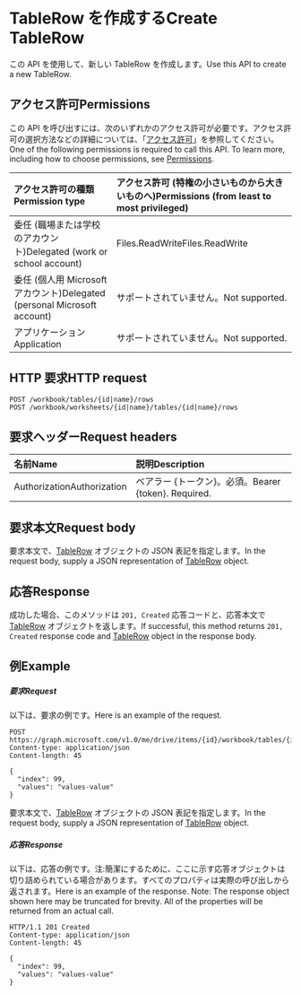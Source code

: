 # <a name="create-tablerow"></a><span data-ttu-id="30663-101">TableRow を作成する</span><span class="sxs-lookup"><span data-stu-id="30663-101">Create TableRow</span></span>

<span data-ttu-id="30663-102">この API を使用して、新しい TableRow を作成します。</span><span class="sxs-lookup"><span data-stu-id="30663-102">Use this API to create a new TableRow.</span></span>
## <a name="permissions"></a><span data-ttu-id="30663-103">アクセス許可</span><span class="sxs-lookup"><span data-stu-id="30663-103">Permissions</span></span>
<span data-ttu-id="30663-p101">この API を呼び出すには、次のいずれかのアクセス許可が必要です。アクセス許可の選択方法などの詳細については、「[アクセス許可](../../../concepts/permissions_reference.md)」を参照してください。</span><span class="sxs-lookup"><span data-stu-id="30663-p101">One of the following permissions is required to call this API. To learn more, including how to choose permissions, see [Permissions](../../../concepts/permissions_reference.md).</span></span>

|<span data-ttu-id="30663-106">アクセス許可の種類</span><span class="sxs-lookup"><span data-stu-id="30663-106">Permission type</span></span>      | <span data-ttu-id="30663-107">アクセス許可 (特権の小さいものから大きいものへ)</span><span class="sxs-lookup"><span data-stu-id="30663-107">Permissions (from least to most privileged)</span></span>              |
|:--------------------|:---------------------------------------------------------|
|<span data-ttu-id="30663-108">委任 (職場または学校のアカウント)</span><span class="sxs-lookup"><span data-stu-id="30663-108">Delegated (work or school account)</span></span> | <span data-ttu-id="30663-109">Files.ReadWrite</span><span class="sxs-lookup"><span data-stu-id="30663-109">Files.ReadWrite</span></span>    |
|<span data-ttu-id="30663-110">委任 (個人用 Microsoft アカウント)</span><span class="sxs-lookup"><span data-stu-id="30663-110">Delegated (personal Microsoft account)</span></span> | <span data-ttu-id="30663-111">サポートされていません。</span><span class="sxs-lookup"><span data-stu-id="30663-111">Not supported.</span></span>    |
|<span data-ttu-id="30663-112">アプリケーション</span><span class="sxs-lookup"><span data-stu-id="30663-112">Application</span></span> | <span data-ttu-id="30663-113">サポートされていません。</span><span class="sxs-lookup"><span data-stu-id="30663-113">Not supported.</span></span> |

## <a name="http-request"></a><span data-ttu-id="30663-114">HTTP 要求</span><span class="sxs-lookup"><span data-stu-id="30663-114">HTTP request</span></span>
<!-- { "blockType": "ignored" } -->
```http
POST /workbook/tables/{id|name}/rows
POST /workbook/worksheets/{id|name}/tables/{id|name}/rows

```
## <a name="request-headers"></a><span data-ttu-id="30663-115">要求ヘッダー</span><span class="sxs-lookup"><span data-stu-id="30663-115">Request headers</span></span>
| <span data-ttu-id="30663-116">名前</span><span class="sxs-lookup"><span data-stu-id="30663-116">Name</span></span>       | <span data-ttu-id="30663-117">説明</span><span class="sxs-lookup"><span data-stu-id="30663-117">Description</span></span>|
|:---------------|:----------|
| <span data-ttu-id="30663-118">Authorization</span><span class="sxs-lookup"><span data-stu-id="30663-118">Authorization</span></span>  | <span data-ttu-id="30663-p102">ベアラー {トークン}。必須。</span><span class="sxs-lookup"><span data-stu-id="30663-p102">Bearer {token}. Required.</span></span> |

## <a name="request-body"></a><span data-ttu-id="30663-121">要求本文</span><span class="sxs-lookup"><span data-stu-id="30663-121">Request body</span></span>
<span data-ttu-id="30663-122">要求本文で、[TableRow](../resources/tablerow.md) オブジェクトの JSON 表記を指定します。</span><span class="sxs-lookup"><span data-stu-id="30663-122">In the request body, supply a JSON representation of [TableRow](../resources/tablerow.md) object.</span></span>

## <a name="response"></a><span data-ttu-id="30663-123">応答</span><span class="sxs-lookup"><span data-stu-id="30663-123">Response</span></span>

<span data-ttu-id="30663-124">成功した場合、このメソッドは `201, Created` 応答コードと、応答本文で [TableRow](../resources/tablerow.md) オブジェクトを返します。</span><span class="sxs-lookup"><span data-stu-id="30663-124">If successful, this method returns `201, Created` response code and [TableRow](../resources/tablerow.md) object in the response body.</span></span>

## <a name="example"></a><span data-ttu-id="30663-125">例</span><span class="sxs-lookup"><span data-stu-id="30663-125">Example</span></span>
##### <a name="request"></a><span data-ttu-id="30663-126">要求</span><span class="sxs-lookup"><span data-stu-id="30663-126">Request</span></span>
<span data-ttu-id="30663-127">以下は、要求の例です。</span><span class="sxs-lookup"><span data-stu-id="30663-127">Here is an example of the request.</span></span>
<!-- {
  "blockType": "request",
  "name": "create_tablerow_from_table"
}-->
```http
POST https://graph.microsoft.com/v1.0/me/drive/items/{id}/workbook/tables/{id|name}/rows
Content-type: application/json
Content-length: 45

{
  "index": 99,
  "values": "values-value"
}
```
<span data-ttu-id="30663-128">要求本文で、[TableRow](../resources/tablerow.md) オブジェクトの JSON 表記を指定します。</span><span class="sxs-lookup"><span data-stu-id="30663-128">In the request body, supply a JSON representation of [TableRow](../resources/tablerow.md) object.</span></span>
##### <a name="response"></a><span data-ttu-id="30663-129">応答</span><span class="sxs-lookup"><span data-stu-id="30663-129">Response</span></span>
<span data-ttu-id="30663-p103">以下は、応答の例です。注:簡潔にするために、ここに示す応答オブジェクトは切り詰められている場合があります。すべてのプロパティは実際の呼び出しから返されます。</span><span class="sxs-lookup"><span data-stu-id="30663-p103">Here is an example of the response. Note: The response object shown here may be truncated for brevity. All of the properties will be returned from an actual call.</span></span>
<!-- {
  "blockType": "response",
  "truncated": true,
  "@odata.type": "microsoft.graph.tableRow"
} -->
```http
HTTP/1.1 201 Created
Content-type: application/json
Content-length: 45

{
  "index": 99,
  "values": "values-value"
}
```

<!-- uuid: 8fcb5dbc-d5aa-4681-8e31-b001d5168d79
2015-10-25 14:57:30 UTC -->
<!-- {
  "type": "#page.annotation",
  "description": "Create TableRow",
  "keywords": "",
  "section": "documentation",
  "tocPath": ""
}-->